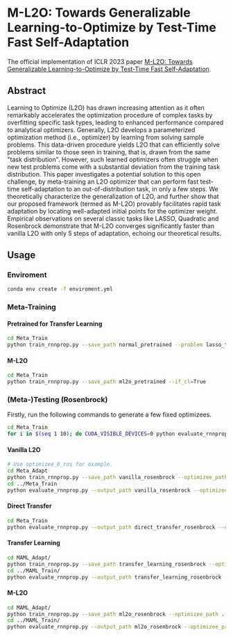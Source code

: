 # M-L2O: Towards Generalizable Learning-to-Optimize by Test-Time Fast Self-Adaptation

The official implementation of ICLR 2023 paper [M-L2O: Towards Generalizable Learning-to-Optimize by Test-Time Fast Self-Adaptation](https://openreview.net/forum?id=s7oOe6cNRT8).

## Abstract

Learning to Optimize (L2O) has drawn increasing attention as it often remarkably
accelerates the optimization procedure of complex tasks by overfitting specific
task types, leading to enhanced performance compared to analytical optimizers.
Generally, L2O develops a parameterized optimization method (i.e., optimizer)
by learning from solving sample problems. This data-driven procedure yields L2O
that can efficiently solve problems similar to those seen in training, that is, drawn
from the same "task distribution". However, such learned optimizers often struggle
when new test problems come with a substantial deviation from the training task
distribution. This paper investigates a potential solution to this open challenge,
by meta-training an L2O optimizer that can perform fast test-time self-adaptation
to an out-of-distribution task, in only a few steps. We theoretically characterize
the generalization of L2O, and further show that our proposed framework (termed
as M-L2O) provably facilitates rapid task adaptation by locating well-adapted
initial points for the optimizer weight. Empirical observations on several classic
tasks like LASSO, Quadratic and Rosenbrock demonstrate that M-L2O converges
significantly faster than vanilla L2O with only 5 steps of adaptation, echoing our
theoretical results.

## Usage

### Enviroment

```bash
conda env create -f enviroment.yml
```

### Meta-Training

#### Pretrained for Transfer Learning

```bash
cd Meta_Train
python train_rnnprop.py --save_path normal_pretrained --problem lasso_train_mix --if_cl=True
```

#### M-L2O

```bash
cd Meta_Train
python train_rnnprop.py --save_path ml2o_pretrained --if_cl=True
```

### (Meta-)Testing (Rosenbrock)

Firstly, run the following commands to generate a few fixed optimizees.

```bash
cd Meta_Train
for i in $(seq 1 10); do CUDA_VISIBLE_DEVICES=0 python evaluate_rnnprop.py --output_path optimizee_${i}_ros --seed ${i} --problem rosenbrock; done
```

#### Vanilla L2O

```bash
# Use optimizee_0_ros for example. 
cd Meta_Adapt
python train_rnnprop.py --save_path vanilla_rosenbrock --optimizee_path ../MAML_Train/optimizee_0_ros/initial_optimizee_params.pickle --num_epochs 10 --seed 1 --problem rosenbrock
cd ../Meta_Train
python evaluate_rnnprop.py --output_path vanilla_rosenbrock --optimizee_path optimizee_1_ros/initial_optimizee_params.pickle --path ../MAML_Adapt/vanilla_rosenbrock/rp.l2l-final --problem rosenbrock --seed 1 
```

#### Direct Transfer

```bash
cd Meta_Train
python evaluate_rnnprop.py --output_path direct_transfer_rosenbrock --optimizee_path optimizee_0_ros/initial_optimizee_params.pickle --path ../MAML_Adapt/normal_pretrained/rp.l2l-0 --problem rosenbrock --seed 1
```

#### Transfer Learning

```bash
cd MAML_Adapt/
python train_rnnprop.py --save_path transfer_learning_rosenbrock --optimizee_path ../MAML_Train/optimizee_0_ros/initial_optimizee_params.pickle --num_epochs 10 --seed 1 --optimizer_path normal_pretrained/rp.l2l-0 --problem rosenbrock 
cd ../MAML_Train/
python evaluate_rnnprop.py --output_path transfer_learning_rosenbrock --optimizee_path optimizee_0_ros/initial_optimizee_params.pickle --path ../MAML_Adapt/transfer_learning_rosenbrock/rp.l2l-0 --problem rosenbrock --seed 1
```

#### M-L2O

```bash
cd MAML_Adapt/
python train_rnnprop.py --save_path ml2o_rosenbrock --optimizee_path ../MAML_Train/optimizee_0_ros/initial_optimizee_params.pickle --num_epochs 10 --seed 1 --optimizer_path ml2o_pretrained/rp.l2l-0 --problem rosenbrock 
cd ../MAML_Train/
python evaluate_rnnprop.py --output_path ml2o_rosenbrock --optimizee_path optimizee_0_ros/initial_optimizee_params.pickle --path ../MAML_Adapt/ml2o_rosenbrock/rp.l2l-0 --problem rosenbrock --seed 1
```